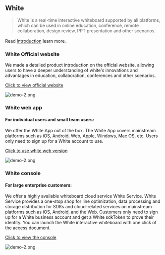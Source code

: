 ## White

> White is a real-time interactive whiteboard supported by all platforms, which can be used in online education, conference, remote collaboration, design review, PPT presentation and other scenarios.

Read [Introduction](/en-uk/v1/introduction.md) learn more。

### White Official website

We made a detailed product introduction on the official website, allowing users to have a deeper understanding of white's innovations and advantages in education, collaboration, conferences and other scenarios.

[Click to view official website](https://www.herewhite.com)

![demo-2.png](./_images/en-uk/landing_page.jpg)

### White web app

#### For individual users and small team users:

We offer the White App out of the box. The White App covers mainstream platforms such as iOS, Android, Web, Apple, Windows, Mac OS, etc. Users only need to sign up for a White account to use.

[Click to use white web version](https://usapp.herewhite.com)

![demo-2.png](./_images/en-uk/web_app.png)

### White console

#### For large enterprise customers:

We offer a highly available whiteboard cloud service White Service. White Service provides a one-stop shop for line optimization, data processing and storage distribution for SDKs and cloud-related services on mainstream platforms such as iOS, Android, and the Web. Customers only need to sign up for a White business account and get a White sdkToken to prove their identity. You can launch the White interactive whiteboard with one click of the access document.

[Click to view the console](https://console.herewhite.com)

![demo-2.png](./_images/en-uk/console_page.jpg)
